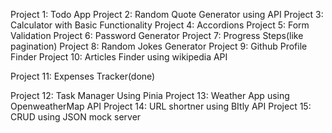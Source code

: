 Project 1: Todo App
Project 2: Random Quote Generator using API
Project 3: Calculator with Basic Functionality
Project 4: Accordions
Project 5: Form Validation
Project 6: Password Generator
Project 7: Progress Steps(like pagination)
Project 8: Random Jokes Generator
Project 9: Github Profile Finder
Project 10: Articles Finder using wikipedia API

Project 11: Expenses Tracker(done)

Project 12: Task Manager Using Pinia
Project 13: Weather App using OpenweatherMap API
Project 14: URL shortner using BItly API
Project 15: CRUD using JSON mock server
